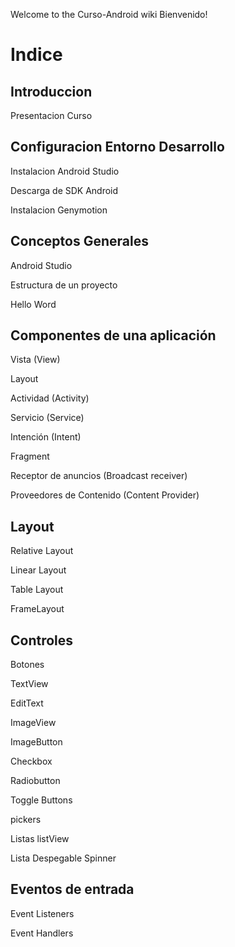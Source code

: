 
Welcome to the Curso-Android wiki Bienvenido!

# Indice

##  Introduccion
   Presentacion Curso

   
##  Configuracion Entorno Desarrollo

  Instalacion Android Studio

  Descarga de SDK Android

  Instalacion Genymotion

## Conceptos Generales

  Android Studio

  Estructura de un proyecto

  Hello Word

## Componentes de una aplicación

  Vista (View)

  Layout

  Actividad (Activity)

  Servicio (Service)

  Intención (Intent)

  Fragment

  Receptor de anuncios (Broadcast receiver)

  Proveedores de Contenido (Content Provider)


## Layout

  Relative Layout

  Linear Layout

  Table Layout

  FrameLayout


## Controles

  Botones

  TextView

  EditText

  ImageView

  ImageButton

  Checkbox

  Radiobutton

  Toggle Buttons

  pickers

  Listas listView

  Lista Despegable Spinner

## Eventos de entrada

  Event Listeners

  Event Handlers

 
